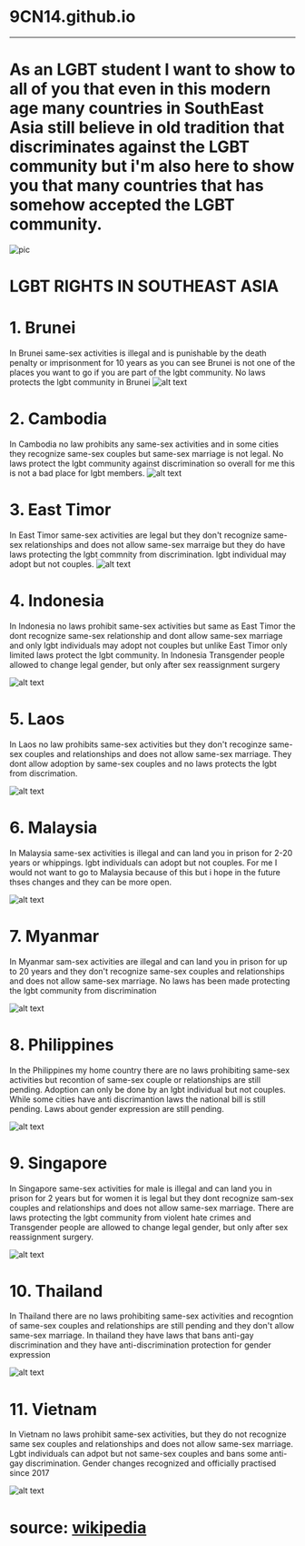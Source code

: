 # 9CN14.github.io
--------------------

# As an LGBT student I want to show to all of you that even in this modern age many countries in SouthEast Asia still believe in old tradition that discriminates against the LGBT community  but i'm also here to show you that many countries that has somehow accepted the LGBT community.

![pic](https://d3i6fh83elv35t.cloudfront.net/static/2022/06/2020-10-31T100354Z_1098708187_RC2MTJ91LRDW_RTRMADP_3_GAY-PRIDE-TAIWAN-1200x800.jpg)

# LGBT RIGHTS IN SOUTHEAST ASIA

# 1. Brunei
In Brunei same-sex activities is illegal and is punishable by the death penalty or imprisonment for 10 years as you can see Brunei is not one of the places you want to go if you are part of the lgbt community. No laws protects the lgbt community in Brunei
![alt text](https://upload.wikimedia.org/wikipedia/commons/9/9c/Flag_of_Brunei.svg)
# 2. Cambodia
In Cambodia no law prohibits any same-sex activities and in some cities they recognize same-sex couples but same-sex marriage is not legal. No laws protect the lgbt community against discrimination so overall for me this is not a bad place for lgbt members.
 ![alt text](https://upload.wikimedia.org/wikipedia/commons/8/83/Flag_of_Cambodia.svg)
# 3. East Timor
In East Timor same-sex activities are legal but they don't recognize same-sex relationships and does not allow same-sex marraige but they do have laws protecting the lgbt commnity from discrimination. lgbt individual may adopt but not couples.
![alt text](https://upload.wikimedia.org/wikipedia/commons/2/26/Flag_of_East_Timor.svg)
# 4. Indonesia
In Indonesia no laws prohibit same-sex activities but same as East Timor the dont recognize same-sex relationship and dont allow same-sex marriage and only lgbt individuals may adopt not couples but unlike East Timor only limited laws protect the lgbt community.  In Indonesia Transgender people allowed to change legal gender, but only after sex reassignment surgery 

![alt text](https://cdn.britannica.com/48/1648-004-A33B72D8/Flag-Indonesia.jpg)
# 5. Laos 
In Laos no law prohibits same-sex activities but they don't recoginze same-sex couples and relationships and does not allow same-sex marriage. They dont allow adoption by same-sex couples and no laws protects the lgbt from discrimation.  

![alt text](https://cdn.britannica.com/29/4029-004-D7D8C514/Flag-Laos.jpg)
# 6. Malaysia 
In Malaysia same-sex activities is illegal and can land you in prison for 2-20 years or whippings. lgbt individuals can adopt but not couples. For me I would not  want to go to Malaysia because of this but i hope in the future thses changes and they can be more open.

![alt text](https://cdn.britannica.com/31/4031-004-82B0F3A9/Flag-Malaysia.jpg)
# 7. Myanmar 
In Myanmar sam-sex activities are illegal and can land you in prison for up to 20 years and they don't recognize same-sex couples and relationships and does not allow same-sex marriage. No laws has been made protecting the lgbt community from discrimination

![alt text](https://cdn.britannica.com/34/4034-004-B478631E/Flag-Myanmar.jpg)
# 8. Philippines 
In the Philippines my home country there are no laws prohibiting same-sex activities but recontion of same-sex couple or relationships are still pending. Adoption can only be done by an lgbt individual but not couples. While some cities have anti discrimantion laws the national bill is still pending. Laws about gender expression are still pending. 

![alt text](https://cdn.britannica.com/73/3473-004-6E573BFA/Flag-Philippines.jpg)
# 9. Singapore
In Singapore same-sex activities for male is illegal and can land you in prison for 2 years but for women it is legal but they dont recognize sam-sex couples and relationships and does not allow same-sex marriage. There are laws protecting the lgbt community from violent hate crimes and Transgender people are allowed to change legal gender, but only after sex reassignment surgery. 

![alt text](https://cdn.britannica.com/36/4036-050-37052A78/Flag-Singapore.jpg)
# 10. Thailand
In Thailand there are no laws prohibiting same-sex activities and recogntion of same-sex couples and relationships are still pending and they don't allow same-sex marriage. In thailand they have laws that bans anti-gay discrimination and they have anti-discrimination protection for gender expression  

![alt text](https://upload.wikimedia.org/wikipedia/commons/a/a9/Flag_of_Thailand.svg)
# 11. Vietnam
In Vietnam no laws prohibit same-sex activities, but they do not recognize same sex couples and relationships and does not allow same-sex marriage. Lgbt individuals can adpot but not same-sex couples and bans some anti-gay discrimination. Gender changes recognized and officially practised since 2017

![alt text](https://upload.wikimedia.org/wikipedia/commons/2/21/Flag_of_Vietnam.svg)

# source: [wikipedia](https://en.wikipedia.org/wiki/LGBT_rights_in_Asia)
